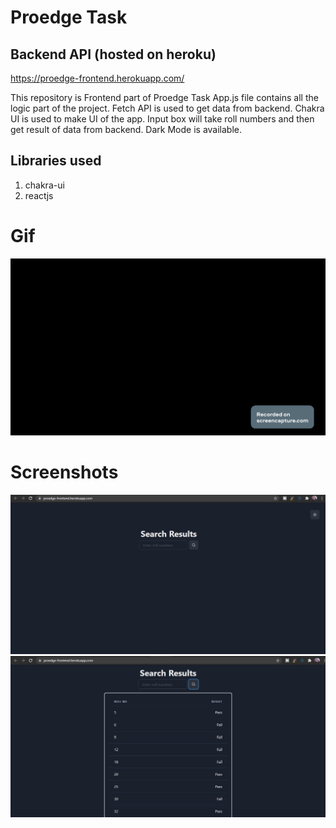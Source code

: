 # Proedge Task

## Backend API (hosted on heroku)

https://proedge-frontend.herokuapp.com/

This repository is Frontend part of Proedge Task
App.js file contains all the logic part of the project.
Fetch API is used to get data from backend.
Chakra UI is used to make UI of the app.
Input box will take roll numbers and then get result of data from backend.
Dark Mode is available.

## Libraries used

1. chakra-ui
2. reactjs

# Gif

![](pics/prof.gif)

# Screenshots

![](pics/prof1.PNG)
![](pics/prof2.PNG)

